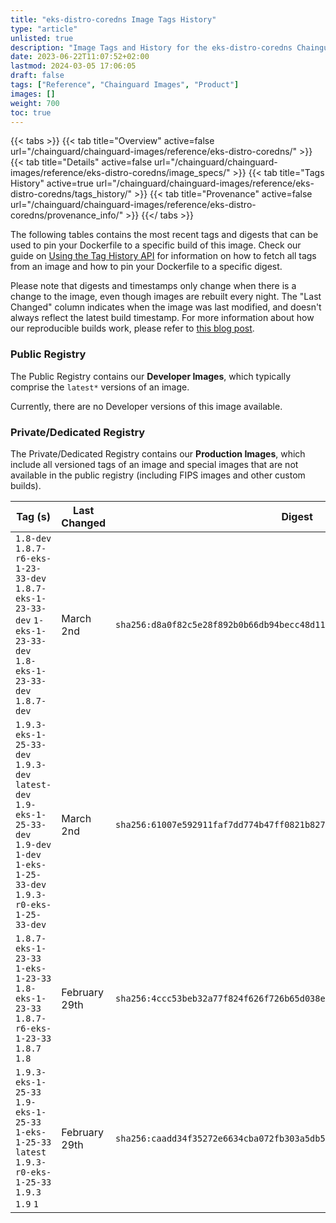 ```yaml
---
title: "eks-distro-coredns Image Tags History"
type: "article"
unlisted: true
description: "Image Tags and History for the eks-distro-coredns Chainguard Image"
date: 2023-06-22T11:07:52+02:00
lastmod: 2024-03-05 17:06:05
draft: false
tags: ["Reference", "Chainguard Images", "Product"]
images: []
weight: 700
toc: true
---
```


{{< tabs >}}
{{< tab title="Overview" active=false url="/chainguard/chainguard-images/reference/eks-distro-coredns/" >}}
{{< tab title="Details" active=false url="/chainguard/chainguard-images/reference/eks-distro-coredns/image_specs/" >}}
{{< tab title="Tags History" active=true url="/chainguard/chainguard-images/reference/eks-distro-coredns/tags_history/" >}}
{{< tab title="Provenance" active=false url="/chainguard/chainguard-images/reference/eks-distro-coredns/provenance_info/" >}}
{{</ tabs >}}

The following tables contains the most recent tags and digests that can be used to pin your Dockerfile to a specific build of this image. Check our guide on [Using the Tag History API](/chainguard/chainguard-images/using-the-tag-history-api/) for information on how to fetch all tags from an image and how to pin your Dockerfile to a specific digest.

Please note that digests and timestamps only change when there is a change to the image, even though images are rebuilt every night. The "Last Changed" column indicates when the image was last modified, and doesn't always reflect the latest build timestamp. For more information about how our reproducible builds work, please refer to [this blog post](https://www.chainguard.dev/unchained/reproducing-chainguards-reproducible-image-builds).

### Public Registry
The Public Registry contains our **Developer Images**, which typically comprise the `latest*` versions of an image.

Currently, there are no Developer versions of this image available.

### Private/Dedicated Registry
The Private/Dedicated Registry contains our **Production Images**, which include all versioned tags of an image and special images that are not available in the public registry (including FIPS images and other custom builds).

| Tag (s)                                                                                                                                  | Last Changed  | Digest                                                                    |
|------------------------------------------------------------------------------------------------------------------------------------------|---------------|---------------------------------------------------------------------------|
|  `1.8-dev` `1.8.7-r6-eks-1-23-33-dev` `1.8.7-eks-1-23-33-dev` `1-eks-1-23-33-dev` `1.8-eks-1-23-33-dev` `1.8.7-dev`                      | March 2nd     | `sha256:d8a0f82c5e28f892b0b66db94becc48d118c3941c67d50341ab37460043f7e4f` |
|  `1.9.3-eks-1-25-33-dev` `1.9.3-dev` `latest-dev` `1.9-eks-1-25-33-dev` `1.9-dev` `1-dev` `1-eks-1-25-33-dev` `1.9.3-r0-eks-1-25-33-dev` | March 2nd     | `sha256:61007e592911faf7dd774b47ff0821b8275b9896b6436eaecc8e2d4fee00e3c4` |
|  `1.8.7-eks-1-23-33` `1-eks-1-23-33` `1.8-eks-1-23-33` `1.8.7-r6-eks-1-23-33` `1.8.7` `1.8`                                              | February 29th | `sha256:4ccc53beb32a77f824f626f726b65d038e5f65aca839a6c8070cb5a803ac215a` |
|  `1.9.3-eks-1-25-33` `1.9-eks-1-25-33` `1-eks-1-25-33` `latest` `1.9.3-r0-eks-1-25-33` `1.9.3` `1.9` `1`                                 | February 29th | `sha256:caadd34f35272e6634cba072fb303a5db59aa9d0900ab6bdc9430623b8254d8a` |

